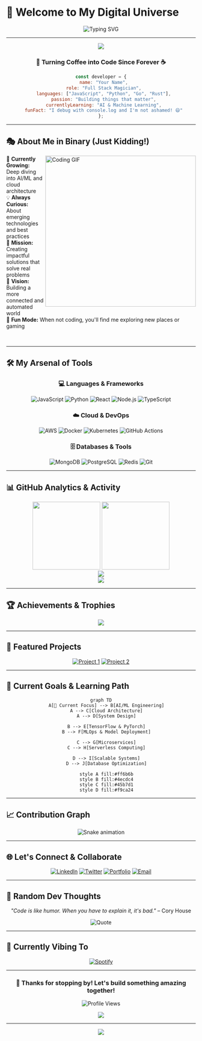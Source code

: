 # 🌟 Welcome to My Digital Universe

<div align="center">
  
  ![Typing SVG](https://readme-typing-svg.herokuapp.com?font=Fira+Code&size=30&duration=3000&pause=1000&color=00D9FF&center=true&vCenter=true&width=600&lines=Hey+there!+I'm+a+Developer+%F0%9F%91%8B;Building+the+Future+with+Code;Always+Learning%2C+Always+Growing;Welcome+to+My+Code+Journey!)
  
</div>

---

<p align="center">
  <img src="https://capsule-render.vercel.app/api?type=waving&color=gradient&customColorList=6,11,20&height=180&section=header&text=Code%20Artist%20%F0%9F%8E%A8&fontSize=42&fontColor=fff&animation=twinkling&fontAlignY=32"/>
</p>

<div align="center">
  
  ### 🚀 Turning Coffee into Code Since Forever ☕
  
  ```javascript
  const developer = {
    name: "Your Name",
    role: "Full Stack Magician",
    languages: ["JavaScript", "Python", "Go", "Rust"],
    passion: "Building things that matter",
    currentlyLearning: "AI & Machine Learning",
    funFact: "I debug with console.log and I'm not ashamed! 😄"
  };
  ```
  
</div>

---

## 🎭 About Me in Binary (Just Kidding!)

<img align="right" alt="Coding GIF" width="400" src="https://media.giphy.com/media/qgQUggAC3Pfv687qPC/giphy.gif"/>

🌱 **Currently Growing:** Deep diving into AI/ML and cloud architecture  
💡 **Always Curious:** About emerging technologies and best practices  
🎯 **Mission:** Creating impactful solutions that solve real problems  
🔮 **Vision:** Building a more connected and automated world  
🎪 **Fun Mode:** When not coding, you'll find me exploring new places or gaming

<br/>

---

## 🛠️ My Arsenal of Tools

<div align="center">

### 💻 Languages & Frameworks
![JavaScript](https://img.shields.io/badge/JavaScript-F7DF1E?style=for-the-badge&logo=javascript&logoColor=black)
![Python](https://img.shields.io/badge/Python-3776AB?style=for-the-badge&logo=python&logoColor=white)
![React](https://img.shields.io/badge/React-20232A?style=for-the-badge&logo=react&logoColor=61DAFB)
![Node.js](https://img.shields.io/badge/Node.js-43853D?style=for-the-badge&logo=node.js&logoColor=white)
![TypeScript](https://img.shields.io/badge/TypeScript-007ACC?style=for-the-badge&logo=typescript&logoColor=white)

### ☁️ Cloud & DevOps
![AWS](https://img.shields.io/badge/AWS-232F3E?style=for-the-badge&logo=amazon-aws&logoColor=white)
![Docker](https://img.shields.io/badge/Docker-2496ED?style=for-the-badge&logo=docker&logoColor=white)
![Kubernetes](https://img.shields.io/badge/Kubernetes-326CE5?style=for-the-badge&logo=kubernetes&logoColor=white)
![GitHub Actions](https://img.shields.io/badge/GitHub_Actions-2088FF?style=for-the-badge&logo=github-actions&logoColor=white)

### 🗄️ Databases & Tools
![MongoDB](https://img.shields.io/badge/MongoDB-4EA94B?style=for-the-badge&logo=mongodb&logoColor=white)
![PostgreSQL](https://img.shields.io/badge/PostgreSQL-316192?style=for-the-badge&logo=postgresql&logoColor=white)
![Redis](https://img.shields.io/badge/Redis-DC382D?style=for-the-badge&logo=redis&logoColor=white)
![Git](https://img.shields.io/badge/Git-F05032?style=for-the-badge&logo=git&logoColor=white)

</div>

---

## 📊 GitHub Analytics & Activity

<div align="center">
  <img height="180em" src="https://github-readme-stats-eight-theta.vercel.app/api?username=YourUsername&show_icons=true&theme=tokyonight&include_all_commits=true&count_private=true"/>
  <img height="180em" src="https://github-readme-stats-eight-theta.vercel.app/api/top-langs/?username=YourUsername&layout=compact&langs_count=8&theme=tokyonight"/>
</div>

<div align="center">
  <img src="https://github-readme-streak-stats.herokuapp.com/?user=YourUsername&theme=tokyonight&hide_border=true"/>
</div>

<div align="center">
  <img src="https://github-readme-activity-graph.vercel.app/graph?username=YourUsername&theme=tokyo-night&hide_border=true&area=true"/>
</div>

---

## 🏆 Achievements & Trophies

<div align="center">
  <img src="https://github-profile-trophy.vercel.app/?username=YourUsername&theme=tokyonight&no-frame=true&column=7"/>
</div>

---

## 🌟 Featured Projects

<div align="center">

[![Project 1](https://github-readme-stats.vercel.app/api/pin/?username=YourUsername&repo=project1&theme=tokyonight)](https://github.com/YourUsername/project1)
[![Project 2](https://github-readme-stats.vercel.app/api/pin/?username=YourUsername&repo=project2&theme=tokyonight)](https://github.com/YourUsername/project2)

</div>

---

## 🎯 Current Goals & Learning Path

<div align="center">

```mermaid
graph TD
    A[🚀 Current Focus] --> B[AI/ML Engineering]
    A --> C[Cloud Architecture]
    A --> D[System Design]
    
    B --> E[TensorFlow & PyTorch]
    B --> F[MLOps & Model Deployment]
    
    C --> G[Microservices]
    C --> H[Serverless Computing]
    
    D --> I[Scalable Systems]
    D --> J[Database Optimization]
    
    style A fill:#ff6b6b
    style B fill:#4ecdc4
    style C fill:#45b7d1
    style D fill:#f9ca24
```

</div>

---

## 📈 Contribution Graph

<div align="center">
  <img src="https://raw.githubusercontent.com/YourUsername/YourUsername/output/github-contribution-grid-snake-dark.svg" alt="Snake animation" />
</div>

---

## 🌐 Let's Connect & Collaborate

<div align="center">

[![LinkedIn](https://img.shields.io/badge/LinkedIn-0077B5?style=for-the-badge&logo=linkedin&logoColor=white)](https://linkedin.com/in/yourprofile)
[![Twitter](https://img.shields.io/badge/Twitter-1DA1F2?style=for-the-badge&logo=twitter&logoColor=white)](https://twitter.com/yourhandle)
[![Portfolio](https://img.shields.io/badge/Portfolio-000000?style=for-the-badge&logo=About.me&logoColor=white)](https://yourwebsite.com)
[![Email](https://img.shields.io/badge/Email-D14836?style=for-the-badge&logo=gmail&logoColor=white)](mailto:your.email@gmail.com)

</div>

---

## 💭 Random Dev Thoughts

<div align="center">

*"Code is like humor. When you have to explain it, it's bad."* – Cory House

![Quote](https://quotes-github-readme.vercel.app/api?type=horizontal&theme=tokyonight)

</div>

---

## 🎵 Currently Vibing To

<div align="center">
  
[![Spotify](https://spotify-github-profile.vercel.app/api/spotify?background_color=1a1b27&border_color=ffffff)](https://open.spotify.com/user/yourusername)

</div>

---

<div align="center">
  
  ### 🚀 Thanks for stopping by! Let's build something amazing together!
  
  ![Profile Views](https://komarev.com/ghpvc/?username=YourUsername&style=for-the-badge&color=brightgreen)
  
  <img src="https://capsule-render.vercel.app/api?type=waving&color=gradient&customColorList=6,11,20&height=100&section=footer"/>
  
</div>

---

<div align="center">
  <img src="https://readme-typing-svg.herokuapp.com?font=Fira+Code&size=20&duration=3000&pause=1000&color=00D9FF&center=true&vCenter=true&width=500&lines=Happy+Coding!+%F0%9F%9A%80;Let's+build+the+future+together!;Thanks+for+visiting!+%E2%AD%90"/>
</div>
